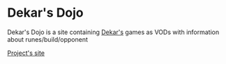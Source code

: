 # Dekar's Dojo

Dekar's Dojo is a site containing [Dekar's](https://www.twitch.tv/dekar173) games as VODs with information about runes/build/opponent

[Project's site](https://dekarsdojo.com)